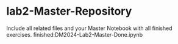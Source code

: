 # lab2-Master-Repository
Include all related files and your Master Notebook with all finished exercises.
finished:DM2024-Lab2-Master-Done.ipynb
